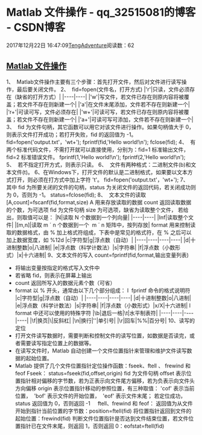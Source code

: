 # Matlab 文件操作 - qq_32515081的博客 - CSDN博客
2017年12月22日 16:47:09[TengAdventure](https://me.csdn.net/qq_32515081)阅读数：62
## [Matlab 文件操作](http://www.cnblogs.com/longdouhzt/archive/2013/01/29/2881749.html)
1、  Matlab文件操作主要有三个步骤：首先打开文件，然后对文件进行读写操作，最后要关闭文件。
2、  fid=fopen(文件名，打开方式)
|'r'|只读，文件必须存在（缺省的打开方式）|
|----|----|
|'w'|写文件，若文件已存在则原内容将被覆盖；若文件不存在则新建一个|
|'a'|在文件末尾添加，文件若不存在则新建一个|
|'r+'|可读可写，文件必须存在|
|'w+'|可读可写，若文件已存在则原内容将被覆盖；若文件不存在则新建一个|
|'a+'|可读可写可添加，文件若不存在则新建一个|
3、  fid 为文件句柄，其它函数可以用它对该文件进行操作。如果句柄值大于 0，则表示文件打开成功；若打开失败，fid 的返回值为 -1。
fid=fopen('output.txt'，'wt+');
fprintf(fid,'Hello world!\n');
fclose(fid);
4、  有两个标准代码文件，不需打开就可以直接使用，分别为：fid=1 标准输出文件，fid=2 标准错误文件。
fprintf(1,'Hello world!\n');
fprintf(2,'Hello world!\n');
5、  若不指定打开方式，则表示只读。
6、  文件有两种格式：二进制文件(b)和文本文件(t)。
6、在Windows下，打开文件的默认是二进制格式，如果要以文本方式打开，则必须在打方式中加上字符 't'。
fid=fopen('output.txt'，'wt+');
7、  其中 fid 为所要关闭的文件的句柄，status 为关闭文件的返回代码，若关闭成功则为 0，否则为 -1。
status=fclose(fid);
8、  文本文件的读取
[A,count]=fscanf(fid,format,size)
A 用来存放读取的数据
count 返回读取数据的个数，为可选项
fid 为文件句柄
size 为可选项，缺省为读取整个文件，
若给出，则取值可以是：
|N|读取 N 个数据到一个列向量|
|----|----|
|Inf|读取整个文件|
|[m,n]|读取 m ´ n 个数据到一个  m ´ n 矩阵中，按列存放|
format 用来控制读取的数据格式，由 % 加上格式符组成，下表中是常见的格式符，在 % 之后可以加上数据宽度，如 %12d
|c|字符型|g|浮点数（自动）|
|----|----|----|----|
|d|十进制整数|o|八进制|
|e|浮点数（科学计数法）|s|字符串|
|f|浮点数（小数形式）|x|十六进制|
9、文本文件的写入
count=fprintf(fid,format,输出变量列表)
- 将输出变量按指定的格式写入文件中
- 若省略 fid，则表示在屏幕上输出
- count 返回所写入的数据元素个数（可省）
- format 以 % 开头，通常由以下几个部分组成：
l  fprintf 命令的格式说明符
|c|字符型|g|浮点数（自动）|
|----|----|----|----|
|d|十进制整数|o|八进制|
|e|浮点数（科学计数法）|s|字符串|
|f|浮点数（小数形式）|x/X|十六进制|
l  format 中还可以使用的特殊字符
|\b|退后一格|\t|水平制表符|
|----|----|----|----|
|\f|换页|\\|反斜杠|
|\n|换行|''|单引号|
|\r|回车|%%|百分号|
10、读写的定位
- 打开文件读写数据时，需要判断和控制文件的读写位置，如数据是否读完，或者需要读写指定位置上的数据等。
- 在读写文件时，Matlab 自动创建一个文件位置指针来管理和维护文件读写数据的起始位置。
- Matlab 提供了几个文件位置指针定位操作函数：fseek、ftell 、 frewind 和 feof
Fseek：
status=fseek(fid,offset,origin)
fid 为文件句柄
offset 表示位置指针相对偏移的字节数，若为正表示向文件尾方偏移，若为负表示向文件头方向偏移
origin 表示位置指针移动的参照位置，有三种取值：
'cof' 表示当前位置，
 'bof' 表示文件的开始位置，
 'eof' 表示文件末尾；
若定位成功，status 返回值为 0，否则返回 -1
    ftell、frewind 和 feof：
返回值为从文件开始到指针当前位置的字节数：position=ftell(fid)
将位置指针返回到文件的起始位置：frewind(fid)
判断文件位置指针是否达到文件结束位置，若文件位置指针已在文件末尾，则返回 1，否则返回 0：eofstat=ftell(fid)
